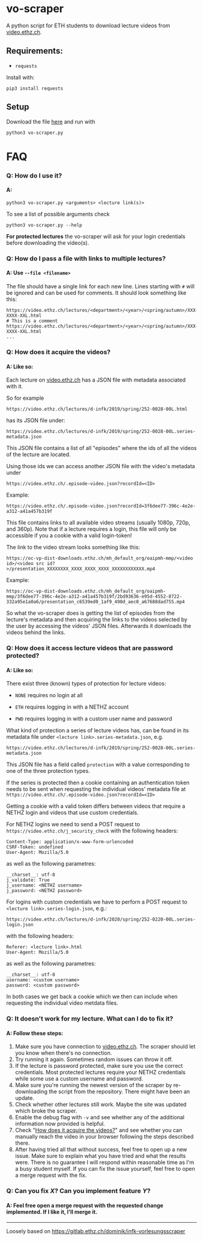 # vo-scraper

A python script for ETH students to download lecture videos from [video.ethz.ch](https://video.ethz.ch/).

## Requirements:
 * `requests`

Install with:

    pip3 install requests

## Setup
Download the file [here](https://gitlab.ethz.ch/tgeorg/vo-scraper/raw/master/vo-scraper.py?inline=false) and run with

    python3 vo-scraper.py

# FAQ

### Q: How do I use it?

#### A:

    python3 vo-scraper.py <arguments> <lecture link(s)>

To see a list of possible arguments check

    python3 vo-scraper.py --help

**For protected lectures** the vo-scraper will ask for your login credentials before downloading the video(s).

### Q: How do I pass a file with links to multiple lectures?

#### A: Use `--file <filename>` 

The file should have a single link for each new line. Lines starting with `#` will be ignored and can be used for comments. It should look something like this:

    https://video.ethz.ch/lectures/<department>/<year>/<spring/autumn>/XXX-XXXX-XXL.html
    # This is a comment
    https://video.ethz.ch/lectures/<department>/<year>/<spring/autumn>/XXX-XXXX-XXL.html
    ...

### <a name="how_it_works"></a> Q: How does it acquire the videos?

#### A: Like so:

Each lecture on [video.ethz.ch](https://video.ethz.ch/) has a JSON file with metadata associated with it.

So for example

    https://video.ethz.ch/lectures/d-infk/2019/spring/252-0028-00L.html

has its JSON file under:

    https://video.ethz.ch/lectures/d-infk/2019/spring/252-0028-00L.series-metadata.json

This JSON file contains a list of all "episodes" where the ids of all the videos of the lecture are located.

Using those ids we can access another JSON file with the video's metadata under

    https://video.ethz.ch/.episode-video.json?recordId=<ID>

Example:

    https://video.ethz.ch/.episode-video.json?recordId=3f6dee77-396c-4e2e-a312-a41a457b319f

This file contains links to all available video streams (usually 1080p, 720p, and 360p). Note that if a lecture requires a login, this file will only be accessible if you a cookie with a valid login-token!

The link to the video stream looks something like this:

    https://oc-vp-dist-downloads.ethz.ch/mh_default_org/oaipmh-mmp/<video id>/<video src id?>/presentation_XXXXXXXX_XXXX_XXXX_XXXX_XXXXXXXXXXXX.mp4

Example:

    https://oc-vp-dist-downloads.ethz.ch/mh_default_org/oaipmh-mmp/3f6dee77-396c-4e2e-a312-a41a457b319f/2bd93636-e95d-4552-8722-332a95e1a0a6/presentation_c6539ed0_1af9_490d_aec0_a67688dad755.mp4

So what the vo-scraper does is getting the list of episodes from the lecture's metadata and then acquiring the links to the videos selected by the user by accessing the videos' JSON files. Afterwards it downloads the videos behind the links.

### Q: How does it access lecture videos that are password protected?

#### A: Like so:

There exist three (known) types of protection for lecture videos:

* `NONE` requires no login at all

* `ETH` requires logging in with a NETHZ account

* `PWD` requires logging in with a custom user name and password

What kind of protection a series of lecture videos has, can be found in its metadata file under `<lecture link>.series-metadata.json`, e.g.

    https://video.ethz.ch/lectures/d-infk/2019/spring/252-0028-00L.series-metadata.json

This JSON file has a field called `protection` with a value corresponding to one of the three protection types.

If the series is protected then a cookie containing an authentication token needs to be sent when requesting the individual videos' metadata file at `https://video.ethz.ch/.episode-video.json?recordId=<ID>`

Getting a cookie with a valid token differs between videos that require a NETHZ login and videos that use custom credentials.

For NETHZ logins we need to send a POST request to `https://video.ethz.ch/j_security_check` with the following headers:

    Content-Type: application/x-www-form-urlencoded
    CSRF-Token: undefined
    User-Agent: Mozilla/5.0

as well as the following parametres:

    __charset__: utf-8
    j_validate: True
    j_username: <NETHZ username>
    j_password: <NETHZ password>

For logins with custom credentials we have to perforn a POST request to `<lecture link>.series-login.json`, e.g.:

    https://video.ethz.ch/lectures/d-infk/2020/spring/252-0220-00L.series-login.json

with the following headers:

    Referer: <lecture link>.html
    User-Agent: Mozilla/5.0
            
as well as the following parametres:

    __charset__: utf-8
    username: <custom username>
    password: <custom password>

In both cases we get back a cookie which we then can include when requesting the individual video metdata files.

### Q: It doesn't work for my lecture. What can I do to fix it?

#### A: Follow these steps:
1. Make sure you have connection to [video.ethz.ch](https://video.ethz.ch/). The scraper should let you know when there's no connection.
2. Try running it again. Sometimes random issues can throw it off.
3. If the lecture is password protected, make sure you use the correct credentials. Most protected lectures require your NETHZ credentials while some use a custom username and password.
4. Make sure you're running the newest version of the scraper by re-downloading the script from the repository. There might have been an update.
5. Check whether other lectures still work. Maybe the site was updated which broke the scraper.
6. Enable the debug flag with `-v` and see whether any of the additional information now provided is helpful.
7. Check "[How does it acquire the videos?](#how_it_works)" and see whether you can manually reach the video in your browser following the steps described there.
8. After having tried all that without success, feel free to open up a new issue. Make sure to explain what you have tried and what the results were. There is no guarantee I will respond within reasonable time as I'm a busy student myself. If you can fix the issue yourself, feel free to open a merge request with the fix.


### Q: Can you fix *X*? Can you implement feature *Y*?

#### A: Feel free open a merge request with the requested change implemented. If I like it, I'll merge it.

***

Loosely based on https://gitlab.ethz.ch/dominik/infk-vorlesungsscraper
